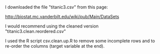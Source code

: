 
I downloaded the file "titanic3.csv" from this page:

http://biostat.mc.vanderbilt.edu/wiki/pub/Main/DataSets

I would recommend using the cleaned version "titanic3.clean.reordered.csv"

I used the R script csv.clean.up.R to remove some incomplete rows and to re-order the columns (target variable at the end).
